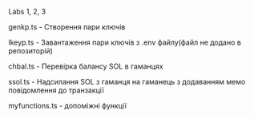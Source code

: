 Labs 1, 2, 3

genkp.ts - Створення пари ключів

lkeyp.ts - Завантаження пари ключів з .env файлу(файл не додано в репозиторій)

chbal.ts - Перевірка балансу SOL в гаманцях

ssol.ts - Надсилання SOL з гаманця на гаманець з додаванням мемо повідомлення до транзакції

myfunctions.ts - допоміжні функції
